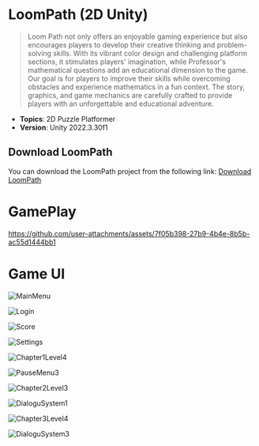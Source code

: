 # LoomPath (2D Unity)
>Loom Path not only offers an enjoyable gaming experience but also encourages players to develop their creative thinking and problem-solving skills. With its vibrant color design and challenging platform sections, it stimulates players' imagination, while Professor's mathematical questions add an educational dimension to the game. Our goal is for players to improve their skills while overcoming obstacles and experience mathematics in a fun context. The story, graphics, and game mechanics are carefully crafted to provide players with an unforgettable and educational adventure.


- **Topics**: 2D Puzzle Platformer 
- **Version**: Unity 2022.3.30f1

  
## Download LoomPath
You can download the LoomPath project from the following link:
[Download LoomPath](https://github.com/osmanAskin/LoomPath)
  



# **GamePlay**
https://github.com/user-attachments/assets/7f05b398-27b9-4b4e-8b5b-ac55d1444bb1





# **Game UI**
![MainMenu](https://github.com/user-attachments/assets/ae461749-102f-4dee-87d3-247d16785677)

![Login](https://github.com/user-attachments/assets/aa7be165-c7fb-49bb-a409-a4f2040e8bd0)

![Score](https://github.com/user-attachments/assets/48b337b6-4e2a-406b-a34e-79b154f95cec)

![Settings](https://github.com/user-attachments/assets/b66d3094-d2c5-43a8-917e-3de1071fa33c)

![Chapter1Level4](https://github.com/user-attachments/assets/f22ebf77-b1d0-48dc-af16-3cdfcf68208b)

![PauseMenu3](https://github.com/user-attachments/assets/03837bad-dd67-4c83-b447-5ecccd084484)

![Chapter2Level3](https://github.com/user-attachments/assets/c73acf4f-8b2d-41c3-9601-7bce11cccc9e)

![DialoguSystem1](https://github.com/user-attachments/assets/fb959b9d-9d4c-498f-803a-3a080c0614bb)

![Chapter3Level4](https://github.com/user-attachments/assets/0dfc9114-0ee4-4476-b19e-5759ff7c0b94)

![DialoguSystem3](https://github.com/user-attachments/assets/8eb6f9bf-b1c6-4b28-abcd-d491edcdc724)

